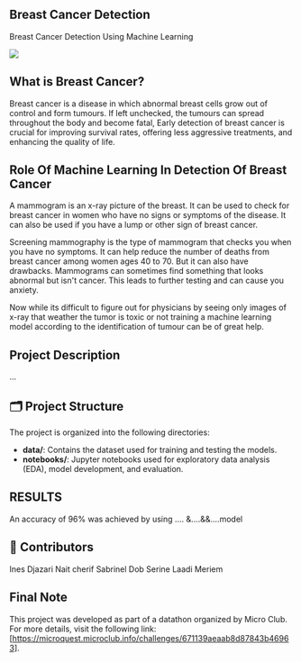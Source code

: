 ## Breast Cancer Detection
Breast Cancer Detection Using Machine Learning

<img src="https://cdn-images-1.medium.com/max/2600/1*gNcFEL1cpGpDC4vo1zUAWA.png" />

## What is Breast Cancer?

Breast cancer is a disease in which abnormal breast cells grow out of control and form tumours. If left unchecked, the tumours can spread throughout the body and become fatal,
Early detection of breast cancer is crucial for improving survival rates, offering less aggressive treatments, and enhancing the quality of life.

## Role Of Machine Learning In Detection Of Breast Cancer

A mammogram is an x-ray picture of the breast. It can be used to check for breast cancer in women who have no signs or symptoms of the disease. It can also be used if you have a lump or other sign of breast cancer.

Screening mammography is the type of mammogram that checks you when you have no symptoms. It can help reduce the number of deaths from breast cancer among women ages 40 to 70. But it can also have drawbacks. Mammograms can sometimes find something that looks abnormal but isn't cancer. This leads to further testing and can cause you anxiety. 

Now while its difficult to figure out for physicians  by seeing only images of x-ray that weather the tumor is toxic or not training a machine learning model according to the identification of tumour can be of great help.

## Project Description
...

## 🗂️ Project Structure

The project is organized into the following directories:

- **data/**: Contains the dataset used for training and testing the models.
- **notebooks/**: Jupyter notebooks used for exploratory data analysis (EDA), model development, and evaluation.


## RESULTS 
An accuracy of 96% was achieved by using .... &....&&....model 

## 👥 Contributors

Ines Djazari 
Nait cherif Sabrinel 
Dob Serine 
Laadi Meriem 

## Final Note 
This project was developed as part of a datathon organized by Micro Club. For more details, visit the following link: [https://microquest.microclub.info/challenges/671139aeaab8d87843b46963].

